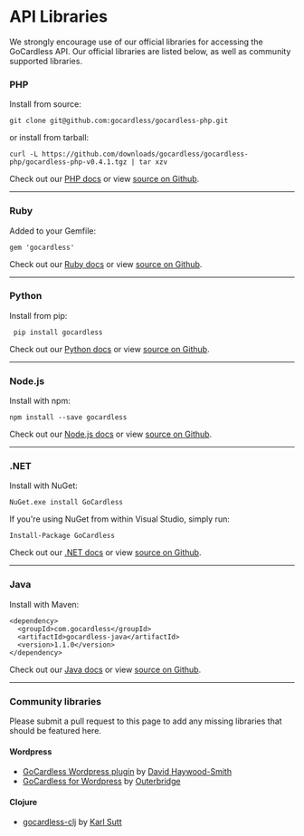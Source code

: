 # API Libraries

We strongly encourage use of our official libraries for accessing the GoCardless API. Our official libraries are listed below, as well as community supported libraries.

### PHP

Install from source:

	git clone git@github.com:gocardless/gocardless-php.git

or install from tarball:

	curl -L https://github.com/downloads/gocardless/gocardless-php/gocardless-php-v0.4.1.tgz | tar xzv

Check out our [PHP docs](/php) or view [source on Github](https://github.com/gocardless/gocardless-php).

---

### Ruby

Added to your Gemfile:

	gem 'gocardless'

Check out our [Ruby docs](/ruby) or view [source on Github](https://github.com/gocardless/gocardless-ruby).

---

### Python

Install from pip:

	 pip install gocardless

Check out our [Python docs](/python) or view [source on Github](https://github.com/gocardless/gocardless-python).

---

### Node.js

Install with npm:

    npm install --save gocardless

Check out our [Node.js docs](/node) or view [source on Github](https://github.com/gocardless/gocardless-node).

---

### .NET

Install with NuGet:

	NuGet.exe install GoCardless

If you're using NuGet from within Visual Studio, simply run:

	Install-Package GoCardless

Check out our [.NET docs](/dotnet) or view [source on Github](https://github.com/gocardless/gocardless-dotnet).

---

### Java

Install with Maven:

	<dependency>
	  <groupId>com.gocardless</groupId>
	  <artifactId>gocardless-java</artifactId>
	  <version>1.1.0</version>
	</dependency>

Check out our [Java docs](/java) or view [source on Github](https://github.com/gocardless/gocardless-java).

---

### Community libraries

Please submit a pull request to this page to add any missing libraries that should be featured here.

#### Wordpress
* [GoCardless Wordpress plugin](https://github.com/DHS/wp-gocardless) by [David Haywood-Smith](https://twitter.com/DHS)
* [GoCardless for Wordpress](http://codecanyon.net/item/gocardless-for-wordpress-plugin/3207246?ref=outerbridge) by [Outerbridge](http://outerbridge.co.uk/2013/03/gocardless-wordpress-plugin/)

#### Clojure
* [gocardless-clj](https://github.com/karls/gocardless-clj) by [Karl Sutt](https://twitter.com/karlsutt)


